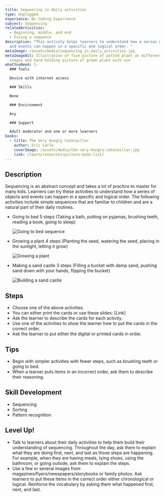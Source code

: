 ```yaml
---
title: Sequencing in daily activities
type: Unplugged
experience: No Coding Experience
subject: Sequencing
relatedActivities:
  - Beginning, middle, and end
  - Fixing a sequence
description: "This activity helps learners to understand how a series of objects
  and events can happen in a specific and logical order. "
metaImage: /assets/media/sequencing_in_daily_activities.jpg
metaImageAlt: Illustration of five picture of potted plant at different growing
  stages and hand holding picture of grown plant with sun
whatYouNeed: |-
  ### Tools

  Device with internet access

  ### Skills

  None

  ### Environment

  Any

  ### Support

  Adult moderator and one or more learners
books:
  - title: The Very Hungry Caterpillar
    author: Eric Carle
    coverImage: /assets/media/the-very-hungry-caterpillar.jpg
    link: /learn/resources/picture-book-list/
---
```

## Description

Sequencing is an abstract concept and takes a lot of practice to master for many kids. Learners can try these activities to understand how a series of objects and events can happen in a specific and logical order. The following activities include simple sequences that are familiar to children and are a natural part of their daily routines.

* Going to bed 5 steps (Taking a bath, putting on pyjamas, brushing teeth, reading a book, going to sleep) 

  ![Going to bed sequence](/assets/media/going-to-sleep.jpg "Going to bed sequence")


* Growing a plant 4 steps (Planting the seed, watering the seed, placing in the sunlight, letting it grow)

  ![Growing a plant](/assets/media/growing-a-plant.jpg "Growing a plant")
* Making a sand castle 3 steps (Filling a bucket with damp sand, pushing sand down with your hands, flipping the bucket)

  ![Building a sand castle](/assets/media/building-a-sand-castle.jpg "Building a sand castle")

## Steps

* Choose one of the above activities.
* You can either print the cards or use these slides: \[Link]
* Ask the learner to describe the cards for each activity.
* Use one of the activities to show the learner how to put the cards in the correct order.
* Ask the learner to put either the digital or printed cards in order.

## Tips

* Begin with simpler activities with fewer steps, such as brushing teeth or going to bed.
* When a learner puts items in an incorrect order, ask them to describe their reasoning.

## Skill Development

* Sequencing
* Sorting
* Pattern recognition

## Level Up!

* Talk to learners about their daily activities to help them build their understanding of sequencing. Throughout the day, ask them to explain what they are doing first, next, and last as those steps are happening. For example, when they are having meals, tying shoes, using the bathroom, or going outside, ask them to explain the steps.
* Use a few or several images from magazines/flyers/newspapers/storybooks or family photos. Ask learners to put these items in the correct order either chronological or logical. Reinforce the vocabulary by asking them what happened first, next, and last.